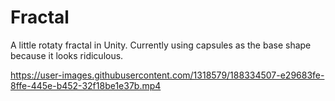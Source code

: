 # Fractal

A little rotaty fractal in Unity.  Currently using capsules as the base shape because it looks ridiculous.

https://user-images.githubusercontent.com/1318579/188334507-e29683fe-8ffe-445e-b452-32f18be1e37b.mp4

